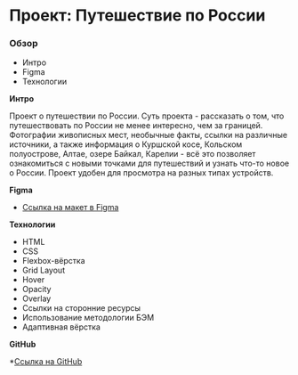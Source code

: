 # Проект: Путешествие по России

### Обзор
* Интро
* Figma
* Технологии

**Интро**

Проект о путешествии по России. Суть проекта - рассказать о том, что путешествовать по России не менее интересно, чем за границей. Фотографии живописных мест, необычные факты, ссылки на различные источники, а также информация о Куршской косе, Кольском полуострове, Алтае, озере Байкал, Карелии - всё это позволяет ознакомиться с новыми точками для путешествий и узнать что-то новое о России.
Проект удобен для просмотра на разных типах устройств.

**Figma**

* [Ссылка на макет в Figma](https://www.figma.com/file/5S2WSbEFL6awjVWJ0NWL8Q/Sprint-3_-Russia-_-desktop-mobile?node-id=28503%3A0)

**Технологии**
* HTML
* CSS
* Flexbox-вёрстка
* Grid Layout
* Hover
* Opacity
* Overlay
* Ссылки на сторонние ресурсы
* Использование методологии БЭМ
* Адаптивная вёрстка

**GitHub**

*[Ссылка на GitHub](https://lamariluu.github.io/russian-travel/index.html)
